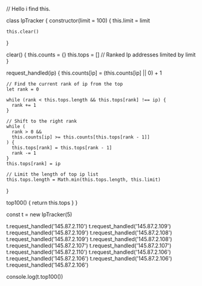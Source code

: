 // Hello i find this.

class IpTracker {
  constructor(limit = 100) {
    this.limit = limit

    this.clear()
  }

  clear() {
    this.counts = {}
    this.tops = [] // Ranked Ip addresses limited by limit
  }

  request_handled(ip) {
    this.counts[ip] = (this.counts[ip] || 0) + 1

    // Find the current rank of ip from the top
    let rank = 0

    while (rank < this.tops.length && this.tops[rank] !== ip) {
      rank += 1
    }

    // Shift to the right rank
    while (
      rank > 0 &&
      this.counts[ip] >= this.counts[this.tops[rank - 1]]
    ) {
      this.tops[rank] = this.tops[rank - 1]
      rank -= 1
    }
    this.tops[rank] = ip

    // Limit the length of top ip list
    this.tops.length = Math.min(this.tops.length, this.limit)
  }

  top100() {
    return this.tops
  }
}

const t = new IpTracker(5)

t.request_handled('145.87.2.110')
t.request_handled('145.87.2.109')
t.request_handled('145.87.2.109')
t.request_handled('145.87.2.108')
t.request_handled('145.87.2.109')
t.request_handled('145.87.2.108')
t.request_handled('145.87.2.107')
t.request_handled('145.87.2.107')
t.request_handled('145.87.2.110')
t.request_handled('145.87.2.106')
t.request_handled('145.87.2.106')
t.request_handled('145.87.2.106')
t.request_handled('145.87.2.106')

console.log(t.top100())


